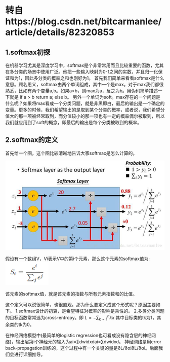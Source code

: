 # 转自https://blog.csdn.net/bitcarmanlee/article/details/82320853

## 1.softmax初探
在机器学习尤其是深度学习中，softmax是个非常常用而且比较重要的函数，尤其在多分类的场景中使用广泛。他把一些输入映射为0-1之间的实数，并且归一化保证和为1，因此多分类的概率之和也刚好为1。
首先我们简单来看看softmax是什么意思。顾名思义，softmax由两个单词组成，其中一个是max。对于max我们都很熟悉，比如有两个变量a,b。如果a>b，则max为a，反之为b。用伪码简单描述一下就是 if a > b return a; else b。
另外一个单词为soft。max存在的一个问题是什么呢？如果将max看成一个分类问题，就是非黑即白，最后的输出是一个确定的变量。更多的时候，我们希望输出的是取到某个分类的概率，或者说，我们希望分值大的那一项被经常取到，而分值较小的那一项也有一定的概率偶尔被取到，所以我们就应用到了soft的概念，即最后的输出是每个分类被取到的概率。

## 2.softmax的定义
首先给一个图，这个图比较清晰地告诉大家softmax是怎么计算的。

![s1](img/softmax1.jpg)

假设有一个数组V，Vi表示V中的第i个元素，那么这个元素的softmax值为:
![s1](img/softmax2.png)

该元素的softmax值，就是该元素的指数与所有元素指数和的比值。

这个定义可以说很简单，也很直观。那为什么要定义成这个形式呢？原因主要如下。
  1.softmax设计的初衷，是希望特征对概率的影响是乘性的。
  2.多类分类问题的目标函数常常选为cross-entropy。即
      $L = -\sum\nolimits_{k=1}^nkx$
  其中目标类的tk为1，其余类的tk为0。


在神经网络模型中(最简单的logistic regression也可看成没有隐含层的神经网络)，输出层第i个神经元的输入为ai=∑dwidxdai=∑dwidxd。
神经网络是用error back-propagation训练的，这个过程中有一个关键的量是∂L/∂αi∂L/∂αi。后面我们会进行详细推导。
